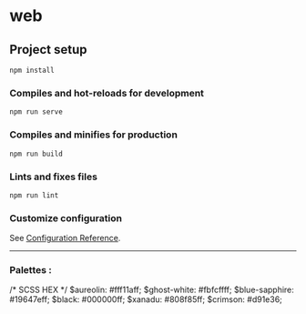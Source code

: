 # web

## Project setup
```
npm install
```

### Compiles and hot-reloads for development
```
npm run serve
```

### Compiles and minifies for production
```
npm run build
```

### Lints and fixes files
```
npm run lint
```

### Customize configuration
See [Configuration Reference](https://cli.vuejs.org/config/).

---
### Palettes :
 /* SCSS HEX */
$aureolin: #fff11aff;
$ghost-white: #fbfcffff;
$blue-sapphire: #19647eff;
$black: #000000ff;
$xanadu: #808f85ff;
$crimson: #d91e36;
